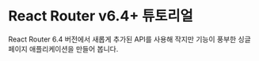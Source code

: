 # React Router v6.4+ 튜토리얼

React Router 6.4 버전에서 새롭게 추가된 API를 사용해 작지만 기능이 풍부한 싱글 페이지 애플리케이션을 만들어 봅니다.
